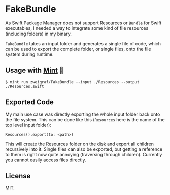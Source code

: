 # FakeBundle

As Swift Package Manager does not support Resources or `Bundle` for Swift executables, I needed a way to integrate some kind of file resources (including folders) in my binary.

`FakeBundle` takes an input folder and generates a single file of code, which can be used to export the complete folder, or single files, onto the file system during runtime.

## Usage with [Mint](https://github.com/yonaskolb/mint) 🌱

    $ mint run zweigraf/FakeBundle --input ./Resources --output ./Resources.swift

## Exported Code

My main use case was directly exporting the whole input folder back onto the file system. This can be done like this (`Resources` here is the name of the top level input folder):

    Resources().export(to: <path>)

This will create the Resources folder on the disk and export all children recursively into it. Single files can also be exported, but getting a reference to them is right now quite annoying (traversing through children). Currently you cannot easily access files directly.

## License

MIT.
